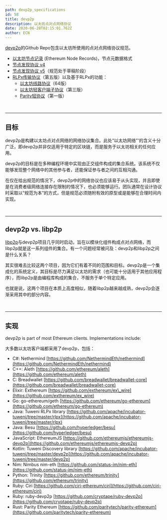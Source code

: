 ```yaml
---
path: devp2p_specifications
id: 58
title: devp2p
description: 以太坊点对点网络协议
date: 2020-06-28T02:15:01.762Z
author: ECN
---
```



[devp2p](https://github.com/ethereum/devp2p)的Github Repo包含以太坊所使用的点对点网络协议规范。

* [以太坊节点记录](https://github.com/ethereum/devp2p/blob/master/enr.md) \(Ethereum Node Records\)，节点元数据格式
* [节点发现协议 v4](https://github.com/ethereum/devp2p/blob/master/discv4.md)
* [节点发现协议 v5](https://github.com/ethereum/devp2p/blob/master/discv5/discv5.md)（规范处于草稿阶段）
* [RLPx传输协议](https://github.com/ethereum/devp2p/blob/master/rlpx.md)（第五版）以及基于RLPx的功能：
  * [以太坊线路协议](https://github.com/ethereum/devp2p/blob/master/caps/eth.md)（64版）
  * [以太坊轻客户端子协议](https://github.com/ethereum/devp2p/blob/master/caps/les.md)（第三版）
  * [Parity轻协议](https://github.com/ethereum/devp2p/blob/master/caps/pip.md)（第一版）

<br/>
<hr/>

## 目标

devp2p是构建以太坊点对点网络的网络协议集合。此处“以太坊网络”'的含义十分广泛，即devp2p并非仅适用于特定的区块链，而是服务于以太坊相关的任何应用。

devp2p的目标是在多种编程环境中实现由正交组件构成的集合系统。该系统不仅能够发现整个网络中的其他参与者，还能保证参与者之间的互相沟通。

在仅在给出规范的情况下，devp2p中的网络协议也应该易于从头实现，并且即使是在消费者级网络连接存在限制的情况下，也必须能够运行。团队通常在设计协议时采取以“规范为本”的方式，但是规范必须随附有效的原型或是能够在合理时间内实现。

<br/>
<hr/>

## devp2p vs. libp2p

[libp2p](https://libp2p.io/)与devp2p项目几乎同时启动，旨在以模块化组件构成点对点网络，而libp2p就是这一系列组件的集合。有一个问题经常被问及：devp2p和libp2p之间是什么关系？

其实很难去比较这两个项目，因为它们有着不同的范围和目标。devp2p是一个集成化的系统定义，其目标是尽力满足以太坊的需求（也可能十分适用于其他应用程序），而libp2p是由编程库构成的集合，不服务于单个特定应用。 

也就是说，这两个项目在本质上高度相似，随着libp2p越来越成熟，devp2p会逐渐采用其中的部分内容。


<br/>
<hr/>

## 实现

devp2p is part of most Ethereum clients. Implementations include:

大多数以太坊客户端都采用了devp2p，包括：

* C\#: Nethermind [https://github.com/NethermindEth/nethermind](https://github.com/NethermindEth/nethermind)
* C++: Aleth [https://github.com/ethereum/aleth](https://github.com/ethereum/aleth)
* C: Breadwallet [https://github.com/breadwallet/breadwallet-core](https://github.com/breadwallet/breadwallet-core)
* Elixir: Exthereum [https://github.com/exthereum/ex\_wire](https://github.com/exthereum/ex_wire)
* Go: go-ethereum/geth [https://github.com/ethereum/go-ethereum](https://github.com/ethereum/go-ethereum)
* Java: Tuweni RLPx library [https://github.com/apache/incubator-tuweni/tree/master/rlpx](https://github.com/apache/incubator-tuweni/tree/master/rlpx)
* Java: Besu [https://github.com/hyperledger/besu](https://github.com/hyperledger/besu)
* JavaScript: EthereumJS [https://github.com/ethereumjs/ethereumjs-devp2p](https://github.com/ethereumjs/ethereumjs-devp2p)
* Kotlin: Tuweni Discovery library [https://github.com/apache/incubator-tuweni/tree/master/devp2p](https://github.com/apache/incubator-tuweni/tree/master/devp2p)
* Nim: Nimbus nim-eth [https://github.com/status-im/nim-eth](https://github.com/status-im/nim-eth)
* Python: Trinity [https://github.com/ethereum/trinity](https://github.com/ethereum/trinity)
* Ruby: Ciri [https://github.com/ciri-ethereum/ciri](https://github.com/ciri-ethereum/ciri)
* Ruby: ruby-devp2p [https://github.com/cryptape/ruby-devp2p](https://github.com/cryptape/ruby-devp2p)
* Rust: Parity Ethereum [https://github.com/paritytech/parity-ethereum](https://github.com/paritytech/parity-ethereum)


